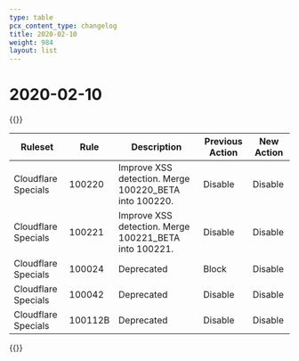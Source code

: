 ```yaml
---
type: table
pcx_content_type: changelog
title: 2020-02-10
weight: 984
layout: list
---
```


# 2020-02-10

{{<table-wrap>}}

<table style="width: 100%">
  <thead>
    <tr>
      <th>Ruleset</th>
      <th>Rule</th>
      <th>Description</th>
      <th>Previous Action</th>
      <th>New Action</th>
    </tr>
  </thead>
  <tbody>
    <tr>
      <td>Cloudflare Specials</td>
      <td>100220</td>
      <td>Improve XSS detection. Merge 100220_BETA into 100220.</td>
      <td>Disable</td>
      <td>Disable</td>
    </tr>
    <tr>
      <td>Cloudflare Specials</td>
      <td>100221</td>
      <td>Improve XSS detection. Merge 100221_BETA into 100221.</td>
      <td>Disable</td>
      <td>Disable</td>
    </tr>
    <tr>
      <td>Cloudflare Specials</td>
      <td>100024</td>
      <td>Deprecated</td>
      <td>Block</td>
      <td>Disable</td>
    </tr>
    <tr>
      <td>Cloudflare Specials</td>
      <td>100042</td>
      <td>Deprecated</td>
      <td>Disable</td>
      <td>Disable</td>
    </tr>
    <tr>
      <td>Cloudflare Specials</td>
      <td>100112B</td>
      <td>Deprecated</td>
      <td>Disable</td>
      <td>Disable</td>
    </tr>
  </tbody>
</table>
{{</table-wrap>}}

